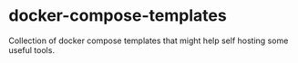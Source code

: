 # docker-compose-templates

Collection of docker compose templates that might help self hosting some useful tools.

